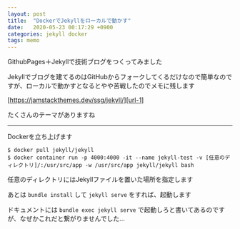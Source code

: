 ```yaml
---
layout: post
title:  "DockerでJekyllをローカルで動かす"
date:   2020-05-23 00:17:29 +0900 
categories: jekyll docker
tags: memo
---
```

GithubPages＋Jekyllで技術ブログをつくってみました

Jekyllでブログを建てるのはGitHubからフォークしてくるだけなので簡単なのですが、ローカルで動かすとなるとやや苦戦したのでメモに残します

[https://jamstackthemes.dev/ssg/jekyll/][url-1]

たくさんのテーマがありますね

<hr>

Dockerを立ち上げます
~~~
$ docker pull jekyll/jekyll
$ docker container run -p 4000:4000 -it --name jekyll-test -v [任意のディレクトリ]/:/usr/src/app -w /usr/src/app jekyll/jekyll bash
~~~

任意のディレクトリにはJekyllファイルを置いた場所を指定します

あとは `bundle install` して `jekyll serve` をすれば、起動します

ドキュメントには `bundle exec jekyll serve` で起動しろと書いてあるのですが、なぜかこれだと繋がりませんでした...　

[url-1]: https://jamstackthemes.dev/ssg/jekyll/
